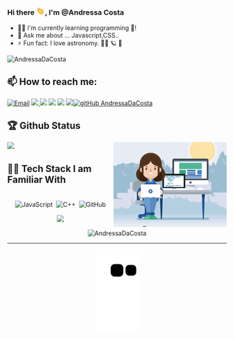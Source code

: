 ### Hi there  <img alt = gif src ="hand.gif" width= "20"/>, I'm @Andressa Costa



- 👩‍💻  I'm currently learning programming :rocket:!
- 💬 Ask me about ... Javascript,CSS..
- ⚡ Fun fact: I love astronomy. :woman_astronaut: :ringed_planet:  :stars: 

<p align="left"> <img src="https://komarev.com/ghpvc/?username=AndressaDaCosta&label=Profile%20views&color=0e75b6&style=flat" alt="AndressaDaCosta" /> </p>

## 📫 How to reach me:

[<img alt="Email" src="https://img.shields.io/badge/-Email-%23333?style=for-the-badge&logo=gmail&logoColor=white" />](mailto:andressadacostan@gmail.com)
<a href="https://t.me/andressadacosta">
  <img src="https://img.shields.io/badge/Telegram-0D6BDB?style=for-the-badge&logo=telegram&logoColor=white" target="_blank">
 </a>
<a href="https://www.linkedin.com/in/andressa-costa-286173225/" target="_blank"><img src="https://img.shields.io/badge/-LinkedIn-%230077B5?style=for-the-badge&logo=linkedin&logoColor=white" target="_blank"></a> 
<a href="https://www.instagram.com/andressacostaaaaaa/" target="_blank"><img src="https://img.shields.io/badge/-Instagram-%23E4405F?style=for-the-badge&logo=instagram&logoColor=white" target="_blank"></a>
<a href="https://discord.gg/w2dgEXFgtS" target="_blank"><img src="https://img.shields.io/badge/Discord-7289DA?style=for-the-badge&logo=discord&logoColor=white" target="_blank"></a>
<a href="">
  <img src="https://img.shields.io/badge/Website-FF5244?style=for-the-badge&logo=website&logoColor=white"></a>[![gitHub AndressaDaCosta](https://img.shields.io/github/followers/AndressaDaCosta?label=follow&style=social)](https://github.com/AndressaDaCosta)

         
    




## 🏆 Github Status
</p> <img width="260" align="right" alt="Woman Coder.gif" src="Woman Coder.gif" /> 
 <img height="180em" src="https://github-readme-stats.vercel.app/api?username=AndressaDaCosta&show_icons=true&theme=tokyonight&include_all_commits=true&count_private=true "/>









## 👨‍💻 Tech Stack I am Familiar With

<p align="center">
<br/>

<img alt="JavaScript" src="https://img.shields.io/badge/javascript%20-%23323330.svg?&style=for-the-badge&logo=javascript&logoColor=%23F7DF1E" style="margin:2px;"/>
<img alt="C++" src="https://img.shields.io/badge/c++%20-%2300599C.svg?&style=for-the-badge&logo=c%2B%2B&ogoColor=white" style="margin:2px;"/>

<img alt="GitHub" src="https://img.shields.io/badge/github%20-%23121011.svg?&style=for-the-badge&logo=github&logoColor=white" style="margin:2px;"/>

<br/>
</p>



<p align="center"><img src="https://github-readme-stats.vercel.app/api/top-langs/?username=AndressaDaCosta&layout=compact&langs_count=7&theme=tokyonight"/></p>


<p align="center"><img src="https://github-readme-streak-stats.herokuapp.com/?user=AndressaDaCosta&7&theme=tokyonight" alt="AndressaDaCosta" /></p>

<hr>


<!--- Snake: --->

<p align="center">
  <img src="https://github.com/AndressaDaCosta/AndressaDaCosta/raw/output/github-contribution-grid-snake.svg" theme="tokyonight" alt="snake"></center>
</p>
  
 
  
 














<!--- 
![AndressaDaCosta's github stats](https://github-readme-stats.vercel.app/api?username=AndressaDaCosta&show_icons=true&bg&theme=material-palenight) --->





  
  <!---Languagem and tools:
 
  <p align="center">
<br/>
<img alt="CSS3" src="https://img.shields.io/badge/css3%20-%231572B6.svg?&style=for-the-badge&logo=css3&logoColor=white" style="margin:2px;"/>
<img alt="Bootstrap" src="https://img.shields.io/badge/bootstrap%20-%23563D7C.svg?&style=for-the-badge&logo=bootstrap&logoColor=white" style="margin:2px;"/>
<img alt="JavaScript" src="https://img.shields.io/badge/javascript%20-%23323330.svg?&style=for-the-badge&logo=javascript&logoColor=%23F7DF1E" style="margin:2px;"/>
<img alt="C++" src="https://img.shields.io/badge/c++%20-%2300599C.svg?&style=for-the-badge&logo=c%2B%2B&ogoColor=white" style="margin:2px;"/>
<img alt="React" src="https://img.shields.io/badge/react%20-%2320232a.svg?&style=for-the-badge&logo=react&logoColor=%2361DAFB" style="margin:2px;"/>
<img alt="Git" src="https://img.shields.io/badge/git%20-%23F05033.svg?&style=for-the-badge&logo=git&logoColor=white" style="margin:2px;"/>
<img alt="GitHub" src="https://img.shields.io/badge/github%20-%23121011.svg?&style=for-the-badge&logo=github&logoColor=white" style="margin:2px;"/>
<img alt="WordPress" src="https://img.shields.io/badge/WordPress%20-%23117AC9.svg?&style=for-the-badge&logo=WordPress&logoColor=white" style="margin:2px;"/>
<img alt="Zapier" src="https://img.shields.io/badge/Zapier%20-%23117AC9.svg?&style=for-the-badge&logo=Zapier&logoColor=white" style="margin:2px;"/>
<br/>
</p>--->
  
  <!---
AndressaDaCosta/AndressaDaCosta is a ✨ special ✨ repository because its `README.md` (this file) appears on your GitHub profile.
You can click the Preview link to take a look at your changes.


  [<img src="https://i.ibb.co/K5RgNJL/newcartoon.jpg<" width="35" style="border-radius:50%">](https://www.linkedin.com/in/andressa-costa-286173225/) [![linkedin: AndressaDaCosta](https://img.shields.io/badge/-AndressaDaCosta-blue?style=flat-square&logo=Linkedin&logoColor=white&link=https://www.linkedin.com/in/andressa-costa-286173225/)](https://www.linkedin.com/in/andressa-costa-286173225/)   [![gitHub AndressaDaCosta](https://img.shields.io/github/followers/AndressaDaCosta?label=follow&style=social)](https://github.com/AndressaDaCosta)

--->

